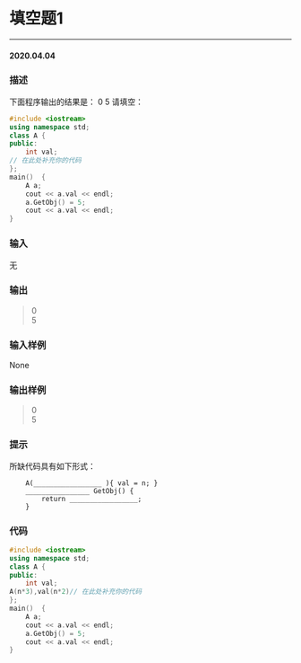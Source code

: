 # 填空题1
***
#### 2020.04.04

### 描述
下面程序输出的结果是：
0
5
请填空：
```c++
#include <iostream>
using namespace std;
class A {
public:
    int val;
// 在此处补充你的代码
};
main()  {
    A a;
    cout << a.val << endl;
    a.GetObj() = 5;
    cout << a.val << endl;
}
```

### 输入 
无

### 输出 
>0           
5          

### 输入样例 
None

### 输出样例
>0          
5             

### 提示
所缺代码具有如下形式：
```
    A(_________________ ){ val = n; }
    ________________ GetObj() {
        return _________________;
    }
```

### 代码
```c++
#include <iostream>
using namespace std;
class A {
public:
    int val;
A(n*3),val(n*2)// 在此处补充你的代码
};
main()  {
    A a;
    cout << a.val << endl;
    a.GetObj() = 5;
    cout << a.val << endl;
}
